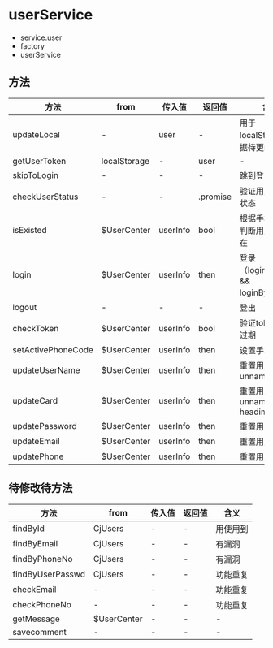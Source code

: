 # userService

- service.user
- factory
- userService

## 方法

方法                 | from         | 传入值      | 返回值      | 含义
------------------ | ------------ | -------- | -------- | --------------------------------
updateLocal        | -            | user     | -        | 用于localStorage数据待更新
getUserToken       | localStorage | -        | user     | -
skipToLogin        | -            | -        | -        | 跳到登录界面
checkUserStatus    | -            | -        | .promise | 验证用户待登录状态
isExisted          | $UserCenter  | userInfo | bool     | 根据手机或邮箱判断用户是否存在
login              | $UserCenter  | userInfo | then     | 登录（loginByPhone && loginByEmail）
logout             | -            | -        | -        | 登出
checkToken         | $UserCenter  | userInfo | bool     | 验证token是否过期
setActivePhoneCode | $UserCenter  | userInfo | then     | 设置手机激活码
updateUserName     | $UserCenter  | userInfo | then     | 重置用户unname
updateCard         | $UserCenter  | userInfo | then     | 重置用户unname && headimg
updatePassword     | $UserCenter  | userInfo | then     | 重置用户密码
updateEmail        | $UserCenter  | userInfo | then     | 重置用户邮箱
updatePhone        | $UserCenter  | userInfo | then     | 重置用户手机

## 待修改待方法

方法               | from        | 传入值 | 返回值 | 含义
---------------- | ----------- | --- | --- | ----
findById         | CjUsers     | -   | -   | 用使用到
findByEmail      | CjUsers     | -   | -   | 有漏洞
findByPhoneNo    | CjUsers     | -   | -   | 有漏洞
findByUserPasswd | CjUsers     | -   | -   | 功能重复
checkEmail       | -           | -   | -   | 功能重复
checkPhoneNo     | -           | -   | -   | 功能重复
getMessage       | $UserCenter | -   | -   | -
savecomment      | -           | -   | -   | -

